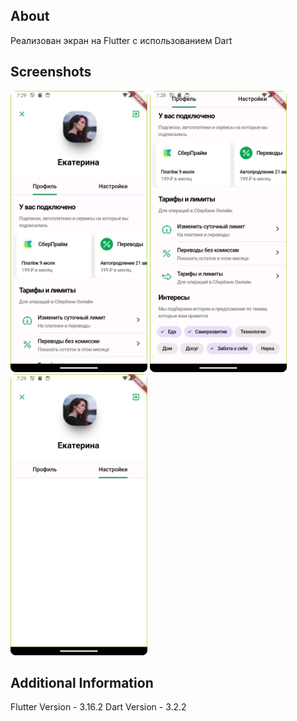 ## About
Реализован экран на Flutter с использованием Dart
## Screenshots
<img src='Screenshots/Screenshot_flutter1.png' height='450'> <img src='Screenshots/Screenshot_flutter2.png' height='450'>
<img src='Screenshots/Screenshot_flutter3.png' height='450'>

## Additional Information
Flutter Version - 3.16.2
Dart Version - 3.2.2

